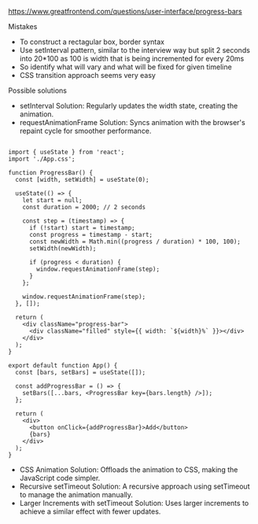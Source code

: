 https://www.greatfrontend.com/questions/user-interface/progress-bars

Mistakes

* To construct a rectagular box, border syntax
* Use setInterval pattern, similar to the interview way but split 2 seconds into 20*100 as 100 is width that is being incremented for every 20ms
* So identify what will vary and what will be fixed for given timeline
* CSS transition approach seems very easy

Possible solutions
* setInterval Solution: Regularly updates the width state, creating the animation.
* requestAnimationFrame Solution: Syncs animation with the browser's repaint cycle for smoother performance.

```

import { useState } from 'react';
import './App.css';

function ProgressBar() {
  const [width, setWidth] = useState(0);

  useState(() => {
    let start = null;
    const duration = 2000; // 2 seconds

    const step = (timestamp) => {
      if (!start) start = timestamp;
      const progress = timestamp - start;
      const newWidth = Math.min((progress / duration) * 100, 100);
      setWidth(newWidth);

      if (progress < duration) {
        window.requestAnimationFrame(step);
      }
    };

    window.requestAnimationFrame(step);
  }, []);

  return (
    <div className="progress-bar">
      <div className="filled" style={{ width: `${width}%` }}></div>
    </div>
  );
}

export default function App() {
  const [bars, setBars] = useState([]);

  const addProgressBar = () => {
    setBars([...bars, <ProgressBar key={bars.length} />]);
  };

  return (
    <div>
      <button onClick={addProgressBar}>Add</button>
      {bars}
    </div>
  );
}

```


* CSS Animation Solution: Offloads the animation to CSS, making the JavaScript code simpler.
* Recursive setTimeout Solution: A recursive approach using setTimeout to manage the animation manually.
* Larger Increments with setTimeout Solution: Uses larger increments to achieve a similar effect with fewer updates.